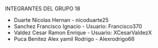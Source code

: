 INTEGRANTES DEL GRUPO 18

- Duarte Nicolas Hernan - nicoduarte25
- Sanchez Francisco Ignacio - Usuario: Francisco370
- Valdez Cesar Ramon Enrique - Usuario: XCesarValdezX
- Puca Benitez Alex yamil Rodrigo - Alexrodrigo66